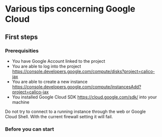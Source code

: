 # Various tips concerning Google Cloud

## First steps

### Prerequisities

* You have Google Account linked to the project
* You are able to log into the project https://console.developers.google.com/compute/disks?project=calico-jax
* You are able to create a new instance https://console.developers.google.com/compute/instancesAdd?project=calico-jax
* You installed Google Cloud SDK https://cloud.google.com/sdk/ into your machine 

Do not try to connect to a running instance through the web or Google Cloud Shell. With the current firewall setting it will fail.

### Before you can start

